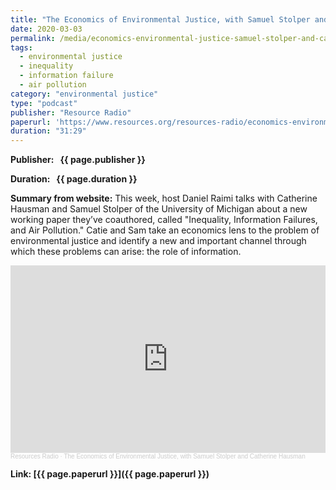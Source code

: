 ```yaml
---
title: "The Economics of Environmental Justice, with Samuel Stolper and Catherine Hausman"
date: 2020-03-03
permalink: /media/economics-environmental-justice-samuel-stolper-and-catherine-hausman
tags:
  - environmental justice
  - inequality
  - information failure
  - air pollution
category: "environmental justice"
type: "podcast"
publisher: "Resource Radio"
paperurl: 'https://www.resources.org/resources-radio/economics-environmental-justice-samuel-stolper-and-catherine-hausman/'
duration: "31:29"
---
```


<!-- Google tag (gtag.js) -->
<script async src="https://www.googletagmanager.com/gtag/js?id=G-8CEVZ95BRH"></script>
<script>
  window.dataLayer = window.dataLayer || [];
  function gtag(){dataLayer.push(arguments);}
  gtag('js', new Date());

  gtag('config', 'G-8CEVZ95BRH');
</script>

**<span class="bold-podcast">Publisher: </span>&nbsp;<span class="text-podcast"> {{ page.publisher }}</span>**

**<span class="bold-podcast">Duration: </span>&nbsp;<span class="text-podcast"> {{ page.duration }}</span>**

**<span class="bold-podcast">Summary from website:</span>**
This week, host Daniel Raimi talks with Catherine Hausman and Samuel Stolper of the University of Michigan about a new working paper they’ve coauthored, called "Inequality, Information Failures, and Air Pollution." Catie and Sam take an economics lens to the problem of environmental justice and identify a new and important channel through which these problems can arise: the role of information.


<iframe width="100%" height="300" scrolling="no" frameborder="no" allow="autoplay" src="https://w.soundcloud.com/player/?url=https%3A//api.soundcloud.com/tracks/770124148&color=%23ff5500&auto_play=false&hide_related=false&show_comments=true&show_user=true&show_reposts=false&show_teaser=true&visual=true"></iframe><div style="font-size: 10px; color: #cccccc;line-break: anywhere;word-break: normal;overflow: hidden;white-space: nowrap;text-overflow: ellipsis; font-family: Interstate,Lucida Grande,Lucida Sans Unicode,Lucida Sans,Garuda,Verdana,Tahoma,sans-serif;font-weight: 100;"><a href="https://soundcloud.com/resourcesradio" title="Resources Radio" target="_blank" style="color: #cccccc; text-decoration: none;">Resources Radio</a> · <a href="https://soundcloud.com/resourcesradio/the-economics-of-environmental-justice-with-samuel-stolper-and-catherine-hausman" title="The Economics of Environmental Justice, with Samuel Stolper and Catherine Hausman" target="_blank" style="color: #cccccc; text-decoration: none;">The Economics of Environmental Justice, with Samuel Stolper and Catherine Hausman</a></div>

**<span class="small-podcast">Link:</span>&nbsp;<span class="links-podcast">[{{ page.paperurl }}]({{ page.paperurl }})</span>**